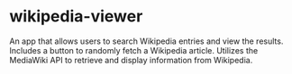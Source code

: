 # wikipedia-viewer
An app that allows users to search Wikipedia entries and view the results. Includes a button to randomly fetch a Wikipedia article. Utilizes the MediaWiki API to retrieve and display information from Wikipedia.
